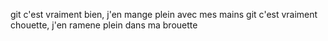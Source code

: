 git c'est vraiment bien, j'en mange plein avec mes mains
git c'est vraiment chouette, j'en ramene plein dans ma brouette
